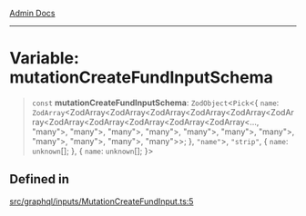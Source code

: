 [Admin Docs](/)

***

# Variable: mutationCreateFundInputSchema

> `const` **mutationCreateFundInputSchema**: `ZodObject`\<`Pick`\<\{ `name`: `ZodArray`\<ZodArray\<ZodArray\<ZodArray\<ZodArray\<ZodArray\<ZodArray\<ZodArray\<ZodArray\<ZodArray\<ZodArray\<ZodArray\<..., "many"\>, "many"\>, "many"\>, "many"\>, "many"\>, "many"\>, "many"\>, "many"\>, "many"\>, "many"\>, "many"\>\>; \}, `"name"`\>, `"strip"`, \{ `name`: `unknown`[]; \}, \{ `name`: `unknown`[]; \}\>

## Defined in

[src/graphql/inputs/MutationCreateFundInput.ts:5](https://github.com/NishantSinghhhhh/talawa-api/blob/05ae6a4794762096d917a90a3af0db22b7c47392/src/graphql/inputs/MutationCreateFundInput.ts#L5)
